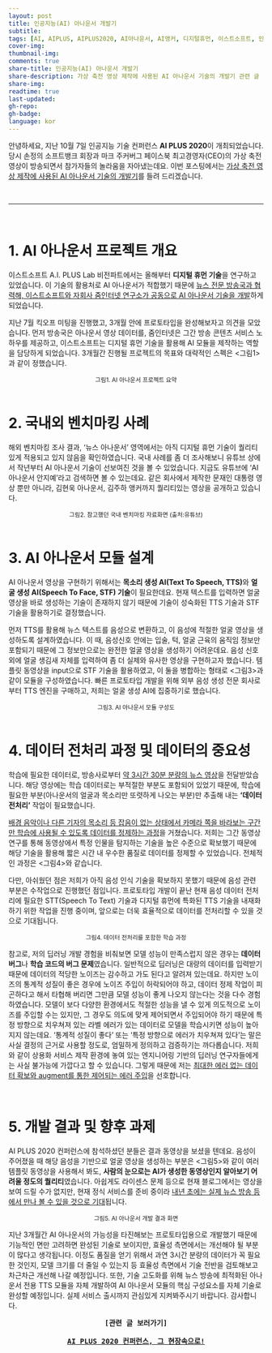 ```yaml
---
layout: post
title: 인공지능(AI) 아나운서 개발기
subtitle:
tags: [AI, AIPLUS, AIPLUS2020, AI아나운서, AI앵커, 디지털휴먼, 이스트소프트, 인공지능, 인공지능아나운서, 인공지능앵커, 줌인터넷]
cover-img:
thumbnail-img:
comments: true
share-title: 인공지능(AI) 아나운서 개발기
share-description: 가상 축전 영상 제작에 사용된 AI 아나운서 기술의 개발기 관련 글
share-img: 
readtime: true
last-updated:
gh-repo:
gh-badge:
language: kor
---
```


안녕하세요, 지난 10월 7일 인공지능 기술 컨퍼런스 <strong>AI PLUS 2020</strong>이 개최되었습니다. 당시 손정의 소프트뱅크 회장과 마크 주커버그 페이스북 최고경영자(CEO)의 가상 축전 영상이 방송되면서 참가자들의 놀라움을 자아냈는데요. 이번 포스팅에서는 <u>가상 축전 영상 제작에 사용된 AI 아나운서 기술의 개발기</u>를 들려 드리겠습니다.

<br>

<hr />

<br>

<h1>1. AI 아나운서 프로젝트 개요</h1>

이스트소프트 A.I. PLUS Lab 비전파트에서는 올해부터 <strong>디지털 휴먼 기술</strong>을 연구하고 있었습니다. 이 기술의 활용처로 AI 아나운서가 적합했기 때문에 <u>뉴스 전문 방송국과 협력해, 이스트소프트와 자회사 줌인터넷 연구소가 공동으로 AI 아나운서 기술을 개발</u>하게 되었습니다.

지난 7월 킥오프 미팅을 진행했고, 3개월 안에 프로토타입을 완성해보자고 의견을 모았습니다. 먼저 방송국은 아나운서 영상 데이터를, 줌인터넷은 그간 방송 콘텐츠 서비스 노하우를 제공하고, 이스트소프트는 디지털 휴먼 기술을 활용해 AI 모듈을 제작하는 역할을 담당하게 되었습니다. 3개월간 진행될 프로젝트의 목표와 대략적인 스펙은 &lt;그림1>과 같이 정했습니다.

<center>
<a class="wp-editor-md-post-content-link" href="/assets/img/2020/1207/1.png">
<img src="/assets/img/2020/1207/1.png" alt="" />
</a>
</center>
<center>
<small>그림1. AI 아나운서 프로젝트 요약</small>
</center>

<br/>

<h1>2. 국내외 벤치마킹 사례</h1>

해외 벤치마킹 조사 결과, ‘뉴스 아나운서’ 영역에서는 아직 디지털 휴먼 기술이 퀄리티있게 적용되고 있지 않음을 확인하였습니다. 국내 사례를 좀 더 조사해보니 유튜브 상에서 작년부터 AI 아나운서 기술이 선보여진 것을 볼 수 있었습니다. 지금도 유튜브에 ‘AI 아나운서 안지예’라고 검색하면 볼 수 있는데요. 같은 회사에서 제작한 문재인 대통령 영상 뿐만 아니라, 김현욱 아나운서, 김주하 앵커까지 퀄리티있는 영상을 공개하고 있습니다.

<center>
<a class="wp-editor-md-post-content-link" href="/assets/img/2020/1207/2.png">
<img src="/assets/img/2020/1207/2.png" alt="" />
</a>
</center>
<center>
<small>그림2. 참고했던 국내 벤치마킹 자료화면 (출처:유튜브)</small>
</center>

<br/>

<h1>3. AI 아나운서 모듈 설계</h1>

AI 아나운서 영상을 구현하기 위해서는 <strong>목소리 생성 AI(Text To Speech, TTS)</strong>와 <strong>얼굴 생성 AI(Speech To Face, STF) 기술</strong>이 필요한데요. 현재 텍스트를 입력하면 얼굴 영상을 바로 생성하는 기술이 존재하지 않기 때문에 기술이 성숙화된 TTS 기술과 STF 기술을 활용하기로 결정했습니다.

먼저 TTS를 활용해 뉴스 텍스트를 음성으로 변환하고, 이 음성에 적절한 얼굴 영상을 생성하도록 설계하였습니다. 이 때, 음성신호 안에는 입술, 턱, 얼굴 근육의 움직임 정보만 포함되기 때문에 그 정보만으로는 완전한 얼굴 영상을 생성하기 어려운데요. 음성 신호 외에 얼굴 생김새 자체를 입력하여 좀 더 실제와 유사한 영상을 구현하고자 했습니다. 템플릿 동영상을 input으로 STF 기술을 활용하였고, 이 둘을 병합하는 형태로 &lt;그림3>과 같이 모듈을 구성하였습니다. 빠른 프로토타입 개발을 위해 외부 음성 생성 전문 회사로부터 TTS 엔진을 구매하고, 저희는 얼굴 생성 AI에 집중하기로 했습니다.

<center>
<a class="wp-editor-md-post-content-link" href="/assets/img/2020/1207/3.png">
<img src="/assets/img/2020/1207/3.png" alt="" />
</a>
</center>
<center>
<small>그림3. AI 아나운서 모듈 구성도</small>
</center>

<br/>

<h1>4. 데이터 전처리 과정 및 데이터의 중요성</h1>

학습에 필요한 데이터로, 방송사로부터 <u>약 3시간 30분 분량의 뉴스 영상</u>을 전달받았습니다. 해당 영상에는 학습 데이터로는 부적절한 부분도 포함되어 있었기 때문에, 학습에 필요한 부분(아나운서의 얼굴과 목소리만 또렷하게 나오는 부분)만 추출해 내는 <strong>‘데이터 전처리’</strong> 작업이 필요했습니다.

<u>배경 음악이나 다른 기자의 목소리 등 잡음이 없는 상태에서 카메라 쪽을 바라보는 구간만 학습에 사용될 수 있도록 데이터를 정제하는 과정</u>을 거쳤습니다. 저희는 그간 동영상 연구를 통해 동영상에서 특정 인물을 탐지하는 기술을 높은 수준으로 확보했기 때문에 해당 기술을 활용해 짧은 시간 내 우수한 품질로 데이터를 정제할 수 있었습니다. 전체적인 과정은 &lt;그림4>와 같습니다.

다만, 아쉬웠던 점은 저희가 아직 음성 인식 기술을 확보하지 못했기 때문에 음성 관련 부분은 수작업으로 진행했던 점입니다. 프로토타입 개발이 끝난 현재 음성 데이터 전처리에 필요한 STT(Speech To Text) 기술과 디지털 휴먼에 특화된 TTS 기술을 내재화하기 위한 작업을 진행 중이며, 앞으로는 더욱 효율적으로 데이터를 전처리할 수 있을 것으로 기대됩니다.

<center>
<a class="wp-editor-md-post-content-link" href="/assets/img/2020/1207/4.png">
<img src="/assets/img/2020/1207/4.png" alt="" />
</a>
</center>
<center>
<small>그림4. 데이터 전처리를 포함한 학습 과정</small>
</center>

참고로, 저의 딥러닝 개발 경험을 비춰보면 모델 성능이 만족스럽지 않은 경우는 <strong>데이터 버그</strong>나 <strong>학습 코드의 버그 문제</strong>였습니다. 일반적으로 딥러닝은 대량의 데이터를 입력받기 때문에 데이터의 적당한 노이즈는 감수하고 가도 된다고 알려져 있는데요. 하지만 노이즈의 통계적 성질이 좋은 경우에 노이즈 주입이 허락되어야 하고, 데이터 정제 작업이 피곤하다고 해서 타협해 버리면 그만큼 모델 성능이 좋게 나오지 않는다는 것을 다수 경험하였습니다. 모델이 보다 다양한 환경에서도 적절한 성능을 낼 수 있게 의도적으로 노이즈를 주입할 수는 있지만, 그 경우도 의도에 맞게 제어되면서 주입되어야 하기 때문에 특정 방향으로 치우쳐져 있는 라벨 에러가 있는 데이터로 모델을 학습시키면 성능이 높아지지 않는데요. ‘통계적 성질이 좋다’ 또는 ‘특정 방향으로 에러가 치우쳐져 있다’는 말은 사실 결정의 근거로 사용할 정도로, 엄밀하게 정의하고 검증하기는 까다롭습니다. 저희와 같이 상용화 서비스 제작 환경에 놓여 있는 엔지니어링 기반의 딥러닝 연구자들에게는 사실 불가능에 가깝다고 할 수 있습니다. 그렇게 때문에 저는 <u>최대한 에러 없는 데이터 확보와 augment를 통한 제어되는 에러 주입</u>을 선호합니다.

<br/>

<h1>5. 개발 결과 및 향후 과제</h1>

AI PLUS 2020 컨퍼런스에 참석하셨던 분들은 결과 동영상을 보셨을 텐데요. 음성이 주어졌을 때 해당 음성을 기반으로 얼굴 영상을 생성하는 부분은 &lt;그림5>와 같이 여러 템플릿 동영상을 사용해서 봐도, <strong>사람의 눈으로는 AI가 생성한 동영상인지 알아보기 어려울 정도의 퀄리티</strong>였습니다. 아쉽게도 라이센스 문제 등으로 현재 블로그에서는 영상을 보여 드릴 수가 없지만, 현재 정식 서비스를 준비 중이라 <u>내년 초에는 실제 뉴스 방송 등에서 만나 볼 수 있을 것으로 기대</u>됩니다.

<center>
<a class="wp-editor-md-post-content-link" href="/assets/img/2020/1207/5.png">
<img src="/assets/img/2020/1207/5.png" alt="" />
</a>
</center>
<center>
<small>그림5. AI 아나운서 개발 결과 화면</small>
</center>

지난 3개월간 AI 아나운서의 가능성을 타진해보는 프로토타입용으로 개발했기 때문에 기능적인 면만 고려하면 완성된 기술로 보이지만, 효율성 측면에서는 개선해야 될 부분이 많다고 생각됩니다. 이정도 품질을 얻기 위해서 과연 3시간 분량의 데이터가 꼭 필요한 것인지, 모델 크기를 더 줄일 수 있는지 등 효율성 측면에서 기술 전반을 검토해보고 차근차근 개선해 나갈 예정입니다. 또한, 기술 고도화를 위해 뉴스 방송에 최적화된 아나운서 전용 TTS 모듈을 자체 개발하여 AI 아나운서 모듈의 핵심 구성요소를 자체 기술로 완성할 예정입니다. 실제 서비스 출시까지 관심있게 지켜봐주시기 바랍니다. 감사합니다.

<pre><center><strong>[관련 글 보러가기]</strong></center>
<center><a href="/2020/10/aiplus2020-컨퍼런스-현장/" target="_blank"><strong>AI PLUS 2020 컨퍼런스, 그 현장속으로!</strong></a></center></pre>